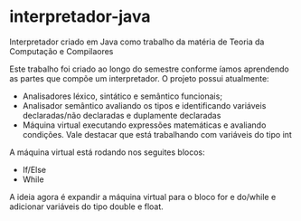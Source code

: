 # interpretador-java
Interpretador criado em Java como trabalho da matéria de Teoria da Computação e Compilaores

Este trabalho foi criado ao longo do semestre conforme íamos aprendendo as partes que compõe um interpretador. O projeto possui atualmente:
- Analisadores léxico, sintático e semântico funcionais;
- Analisador semântico avaliando os tipos e identificando variáveis declaradas/não declaradas e duplamente declaradas
- Máquina virtual executando expressões matemáticas e avaliando condições. Vale destacar que está trabalhando com variáveis do tipo int

A máquina virtual está rodando nos seguites blocos:
- If/Else
- While


A ideia agora é expandir a máquina virtual para o bloco for e do/while e adicionar variáveis do tipo double e float.
